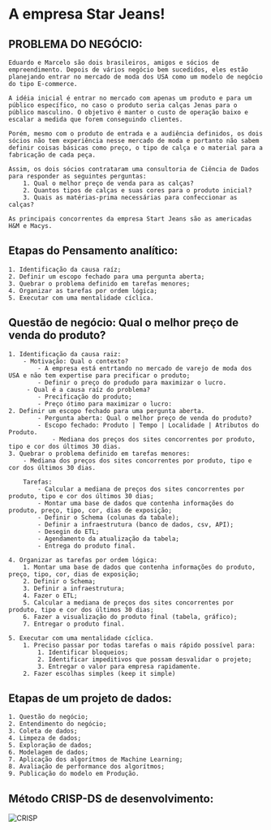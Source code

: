 # A empresa Star Jeans!

## PROBLEMA DO NEGÓCIO:
    Eduardo e Marcelo são dois brasileiros, amigos e sócios de empreendimento. Depois de vários negócio bem sucedidos, eles estão planejando entrar no mercado de moda dos USA como um modelo de negócio do tipo E-commerce.
    
    A idéia inicial é entrar no mercado com apenas um produto e para um público específico, no caso o produto seria calças Jenas para o público masculino. O objetivo é manter o custo de operação baixo e escalar a medida que forem conseguindo clientes.
    
    Porém, mesmo com o produto de entrada e a audiência definidos, os dois sócios não tem experiência nesse mercado de moda e portanto não sabem definir coisas básicas como preço, o tipo de calça e o material para a fabricação de cada peça.
    
    Assim, os dois sócios contrataram uma consultoria de Ciência de Dados para responder as seguintes perguntas: 
        1. Qual o melhor preço de venda para as calças? 
        2. Quantos tipos de calças e suas cores para o produto inicial? 
        3. Quais as matérias-prima necessárias para confeccionar as calças?

    As principais concorrentes da empresa Start Jeans são as americadas H&M e Macys.

## Etapas do Pensamento analítico:
    1. Identificação da causa raíz;
    2. Definir um escopo fechado para uma pergunta aberta;
    3. Quebrar o problema definido em tarefas menores;
    4. Organizar as tarefas por ordem lógica;
    5. Executar com uma mentalidade cíclica.

## Questão de negócio: Qual o melhor preço de venda do produto?
    1. Identificação da causa raiz:
        - Motivação: Qual o contexto?
            - A empresa está entrtando no mercado de varejo de moda dos USA e não tem expertise para precificar o produto;
            - Definir o preço do produdo para maximizar o lucro.
         - Qual é a causa raíz do problema?
            - Precificação do produto;
            - Preço ótimo para maximizar o lucro:
    2. Definir um escopo fechado para uma pergunta aberta.
            - Pergunta aberta: Qual o melhor preço de venda do produto?
            - Escopo fechado: Produto | Tempo | Localidade | Atributos do Produto. 
                - Mediana dos preços dos sites concorrentes por produto, tipo e cor dos últimos 30 dias. 
    3. Quebrar o problema definido em tarefas menores:
        - Mediana dos preços dos sites concorrentes por produto, tipo e cor dos últimos 30 dias.

        Tarefas:
            - Calcular a mediana de preços dos sites concorrentes por produto, tipo e cor dos últimos 30 dias;
            - Montar uma base de dados que contenha informações do produto, preço, tipo, cor, dias de exposição;
            - Definir o Schema (colunas da tabale);
            - Definir a infraestrutura (banco de dados, csv, API);
            - Desegin do ETL;
            - Agendamento da atualização da tabela;
            - Entrega do produto final.

    4. Organizar as tarefas por ordem lógica:
        1. Montar uma base de dados que contenha informações do produto, preço, tipo, cor, dias de exposição;
        2. Definir o Schema;
        3. Definir a infraestrutura;
        4. Fazer o ETL;
        5. Calcular a mediana de preços dos sites concorrentes por produto, tipo e cor dos últimos 30 dias;
        6. Fazer a visualização do produto final (tabela, gráfico);
        7. Entregar o produto final.
    
    5. Executar com uma mentalidade cíclica.
        1. Preciso passar por todas tarefas o mais rápido possível para:
            1. Identificar bloqueios;
            2. Identificar impeditivos que possam desvalidar o projeto;
            3. Entregar o valor para empresa rapidamente. 
        2. Fazer escolhas simples (keep it simple)

## Etapas de um projeto de dados:
    1. Questão do negócio;
    2. Entendimento do negócio;
    3. Coleta de dados;
    4. Limpeza de dados;
    5. Exploração de dados;
    6. Modelagem de dados;
    7. Aplicação dos algorítmos de Machine Learning;
    8. Avaliação de performance dos algorítmos;
    9. Publicação do modelo em Produção.  

## Método CRISP-DS de desenvolvimento:
![CRISP](https://user-images.githubusercontent.com/84943660/176204325-9ce23c8c-ef2d-4c79-b4ee-e79c634ec0d3.png)


















